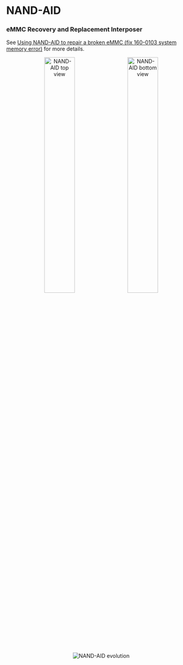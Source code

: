 # NAND-AID
### eMMC Recovery and Replacement Interposer

See [Using NAND-AID to repair a broken eMMC (fix 160-0103 system memory error)](https://gbatemp.net/threads/636361) for more details.
<p align="center">
  <img src="https://public.nbg01.v10lator.de/web/NAND-AID/NAND-AID-top.png" alt="NAND-AID top view" width="40%"> &nbsp; &nbsp;
  <img src="https://public.nbg01.v10lator.de/web/NAND-AID/NAND-AID-bottom.png" alt="NAND-AID bottom view" width="40%"><br />
  <br />
  <img src="https://public.nbg01.v10lator.de/web/NAND-AID/NAND-AID-evolution.png" alt="NAND-AID evolution">
</p>
